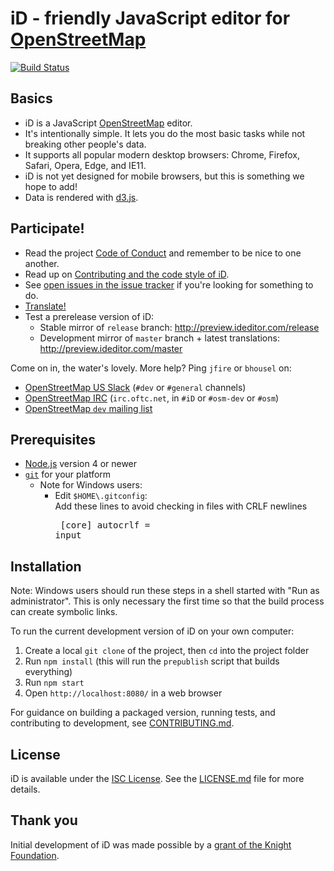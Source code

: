 # iD - friendly JavaScript editor for [OpenStreetMap](http://www.openstreetmap.org/)

[![Build Status](https://travis-ci.org/openstreetmap/iD.svg?branch=master)](https://travis-ci.org/openstreetmap/iD)

## Basics

* iD is a JavaScript [OpenStreetMap](http://www.openstreetmap.org/) editor.
* It's intentionally simple. It lets you do the most basic tasks while
  not breaking other people's data.
* It supports all popular modern desktop browsers: Chrome, Firefox, Safari,
  Opera, Edge, and IE11.
* iD is not yet designed for mobile browsers, but this is something we hope to add!
* Data is rendered with [d3.js](https://d3js.org/).

## Participate!

* Read the project [Code of Conduct](CODE_OF_CONDUCT.md) and remember to be nice to one another.
* Read up on [Contributing and the code style of iD](CONTRIBUTING.md).
* See [open issues in the issue tracker](https://github.com/openstreetmap/iD/issues?state=open)
if you're looking for something to do.
* [Translate!](https://github.com/openstreetmap/iD/blob/master/CONTRIBUTING.md#translating)
* Test a prerelease version of iD:
  * Stable mirror of `release` branch:  http://preview.ideditor.com/release
  * Development mirror of `master` branch + latest translations:  http://preview.ideditor.com/master

Come on in, the water's lovely. More help? Ping `jfire` or `bhousel` on:
* [OpenStreetMap US Slack](https://osmus-slack.herokuapp.com/)
(`#dev` or `#general` channels)
* [OpenStreetMap IRC](http://wiki.openstreetmap.org/wiki/IRC)
(`irc.oftc.net`, in `#iD` or `#osm-dev` or `#osm`)
* [OpenStreetMap `dev` mailing list](http://wiki.openstreetmap.org/wiki/Mailing_lists)

## Prerequisites

* [Node.js](https://nodejs.org/) version 4 or newer
* [`git`](https://www.atlassian.com/git/tutorials/install-git/) for your platform
  * Note for Windows users:
    * Edit `$HOME\.gitconfig`:<br/>
      Add these lines to avoid checking in files with CRLF newlines<br><pre>
      [core]
          autocrlf = input</pre>

## Installation

Note: Windows users should run these steps in a shell started with "Run as administrator".
This is only necessary the first time so that the build process can create symbolic links.

To run the current development version of iD on your own computer:

1. Create a local `git clone` of the project, then `cd` into the project folder
2. Run `npm install`  (this will run the `prepublish` script that builds everything)
3. Run `npm start`
4. Open `http://localhost:8080/` in a web browser

For guidance on building a packaged version, running tests, and contributing to
development, see [CONTRIBUTING.md](CONTRIBUTING.md).

## License

iD is available under the [ISC License](https://opensource.org/licenses/ISC).
See the [LICENSE.md](LICENSE.md) file for more details.

## Thank you

Initial development of iD was made possible by a [grant of the Knight Foundation](https://www.mapbox.com/blog/knight-invests-openstreetmap/).

